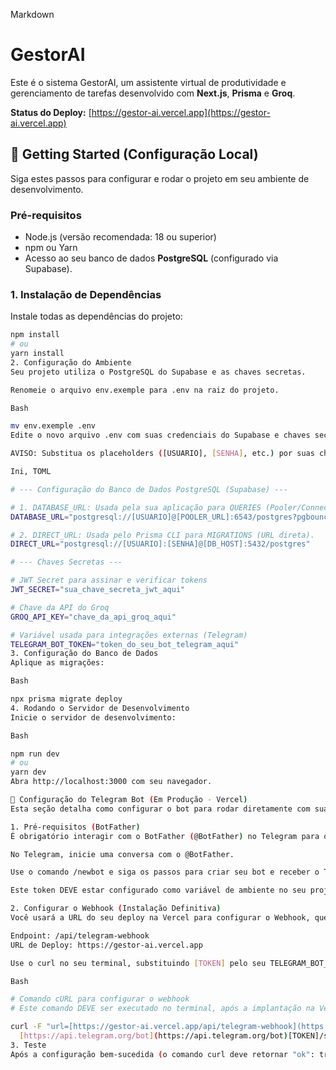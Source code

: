 Markdown

# GestorAI

Este é o sistema GestorAI, um assistente virtual de produtividade e gerenciamento de tarefas desenvolvido com **Next.js**, **Prisma** e **Groq**.

**Status do Deploy:** [https://gestor-ai.vercel.app](https://gestor-ai.vercel.app)

## 🚀 Getting Started (Configuração Local)

Siga estes passos para configurar e rodar o projeto em seu ambiente de desenvolvimento.

### Pré-requisitos

* Node.js (versão recomendada: 18 ou superior)
* npm ou Yarn
* Acesso ao seu banco de dados **PostgreSQL** (configurado via Supabase).

### 1. Instalação de Dependências

Instale todas as dependências do projeto:

```bash
npm install
# ou
yarn install
2. Configuração do Ambiente
Seu projeto utiliza o PostgreSQL do Supabase e as chaves secretas.

Renomeie o arquivo env.exemple para .env na raiz do projeto.

Bash

mv env.exemple .env 
Edite o novo arquivo .env com suas credenciais do Supabase e chaves secretas.

AVISO: Substitua os placeholders ([USUARIO], [SENHA], etc.) por suas chaves reais.

Ini, TOML

# --- Configuração do Banco de Dados PostgreSQL (Supabase) ---

# 1. DATABASE_URL: Usada pela sua aplicação para QUERIES (Pooler/Connection String).
DATABASE_URL="postgresql://[USUARIO]@[POOLER_URL]:6543/postgres?pgbouncer=true"

# 2. DIRECT_URL: Usada pelo Prisma CLI para MIGRATIONS (URL direta).
DIRECT_URL="postgresql://[USUARIO]:[SENHA]@[DB_HOST]:5432/postgres"

# --- Chaves Secretas ---

# JWT Secret para assinar e verificar tokens
JWT_SECRET="sua_chave_secreta_jwt_aqui"

# Chave da API do Groq
GROQ_API_KEY="chave_da_api_groq_aqui"

# Variável usada para integrações externas (Telegram)
TELEGRAM_BOT_TOKEN="token_do_seu_bot_telegram_aqui"
3. Configuração do Banco de Dados
Aplique as migrações:

Bash

npx prisma migrate deploy
4. Rodando o Servidor de Desenvolvimento
Inicie o servidor de desenvolvimento:

Bash

npm run dev
# ou
yarn dev
Abra http://localhost:3000 com seu navegador.

🤖 Configuração do Telegram Bot (Em Produção - Vercel)
Esta seção detalha como configurar o bot para rodar diretamente com sua URL de deploy na Vercel.

1. Pré-requisitos (BotFather)
É obrigatório interagir com o BotFather (@BotFather) no Telegram para obter o token do bot:

No Telegram, inicie uma conversa com o @BotFather.

Use o comando /newbot e siga os passos para criar seu bot e receber o TELEGRAM_BOT_TOKEN.

Este token DEVE estar configurado como variável de ambiente no seu projeto Vercel (na dashboard da Vercel).

2. Configurar o Webhook (Instalação Definitiva)
Você usará a URL do seu deploy na Vercel para configurar o Webhook, que direciona todas as mensagens do Telegram para a sua API:

Endpoint: /api/telegram-webhook
URL de Deploy: https://gestor-ai.vercel.app

Use o curl no seu terminal, substituindo [TOKEN] pelo seu TELEGRAM_BOT_TOKEN:

Bash

# Comando cURL para configurar o webhook
# Este comando DEVE ser executado no terminal, após a implantação na Vercel.

curl -F "url=[https://gestor-ai.vercel.app/api/telegram-webhook](https://gestor-ai.vercel.app/api/telegram-webhook)" \
  [https://api.telegram.org/bot](https://api.telegram.org/bot)[TOKEN]/setWebhook
3. Teste
Após a configuração bem-sucedida (o comando curl deve retornar "ok": true), seu bot estará ativo e pronto para receber mensagens, com o histórico salvo diretamente no seu banco de dados do Supabase.
